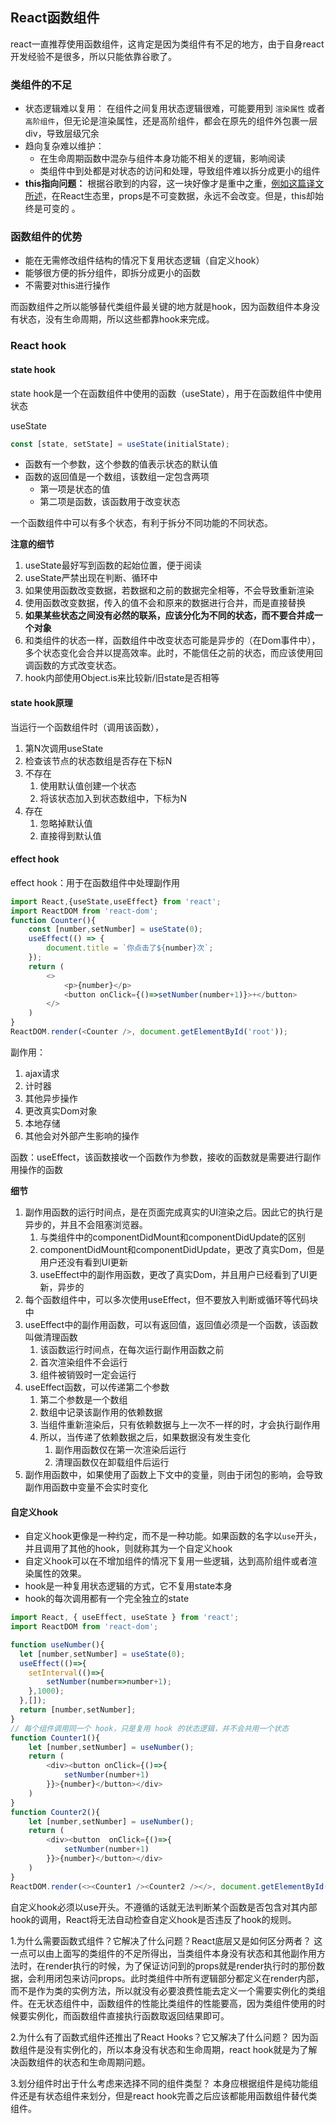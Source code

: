 ## React函数组件

react一直推荐使用函数组件，这肯定是因为类组件有不足的地方，由于自身react开发经验不是很多，所以只能依靠谷歌了。

### 类组件的不足

- 状态逻辑难以复用： 在组件之间复用状态逻辑很难，可能要用到 `渲染属性` 或者 `高阶组件`，但无论是渲染属性，还是高阶组件，都会在原先的组件外包裹一层div，导致层级冗余
- 趋向复杂难以维护：
  - 在生命周期函数中混杂与组件本身功能不相关的逻辑，影响阅读
  - 类组件中到处都是对状态的访问和处理，导致组件难以拆分成更小的组件
- **this指向问题：** 根据谷歌到的内容，这一块好像才是重中之重，[例如这篇译文所述](https://zhuanlan.zhihu.com/p/62767474)，在React生态里，props是不可变数据，永远不会改变。但是，this却始终是可变的 。

### 函数组件的优势

- 能在无需修改组件结构的情况下复用状态逻辑（自定义hook）
- 能够很方便的拆分组件，即拆分成更小的函数
- 不需要对this进行操作

而函数组件之所以能够替代类组件最关键的地方就是hook，因为函数组件本身没有状态，没有生命周期，所以这些都靠hook来完成。

### React hook

#### state hook

state hook是一个在函数组件中使用的函数（useState），用于在函数组件中使用状态

useState

```javascript
const [state, setState] = useState(initialState);
```

- 函数有一个参数，这个参数的值表示状态的默认值
- 函数的返回值是一个数组，该数组一定包含两项
  - 第一项是状态的值
  - 第二项是函数，该函数用于改变状态

一个函数组件中可以有多个状态，有利于拆分不同功能的不同状态。

**注意的细节**

1. useState最好写到函数的起始位置，便于阅读
2. useState严禁出现在判断、循环中
3. 如果使用函数改变数据，若数据和之前的数据完全相等，不会导致重新渲染
4. 使用函数改变数据，传入的值不会和原来的数据进行合并，而是直接替换
5. **如果某些状态之间没有必然的联系，应该分化为不同的状态，而不要合并成一个对象**
6. 和类组件的状态一样，函数组件中改变状态可能是异步的（在Dom事件中），多个状态变化会合并以提高效率。此时，不能信任之前的状态，而应该使用回调函数的方式改变状态。
7. hook内部使用Object.is来比较新/旧state是否相等

#### state hook原理

当运行一个函数组件时（调用该函数），
1. 第N次调用useState
2. 检查该节点的状态数组是否存在下标N
3. 不存在
   1. 使用默认值创建一个状态
   2. 将该状态加入到状态数组中，下标为N
4. 存在
   1. 忽略掉默认值
   2. 直接得到默认值

#### effect hook

effect hook：用于在函数组件中处理副作用

```javascript
import React,{useState,useEffect} from 'react';
import ReactDOM from 'react-dom';
function Counter(){
    const [number,setNumber] = useState(0);
    useEffect(() => {
        document.title = `你点击了${number}次`;
    });
    return (
        <>
            <p>{number}</p>
            <button onClick={()=>setNumber(number+1)}>+</button>
        </>
    )
}
ReactDOM.render(<Counter />, document.getElementById('root'));
```

副作用：

1. ajax请求
2. 计时器
3. 其他异步操作
4. 更改真实Dom对象
5. 本地存储
6. 其他会对外部产生影响的操作

函数：useEffect，该函数接收一个函数作为参数，接收的函数就是需要进行副作用操作的函数

**细节**

1. 副作用函数的运行时间点，是在页面完成真实的UI渲染之后。因此它的执行是异步的，并且不会阻塞浏览器。
   1. 与类组件中的componentDidMount和componentDidUpdate的区别
   2. componentDidMount和componentDidUpdate，更改了真实Dom，但是用户还没有看到UI更新
   3. useEffect中的副作用函数，更改了真实Dom，并且用户已经看到了UI更新，异步的
2. 每个函数组件中，可以多次使用useEffect，但不要放入判断或循环等代码块中
3. useEffect中的副作用函数，可以有返回值，返回值必须是一个函数，该函数叫做清理函数
   1. 该函数运行时间点，在每次运行副作用函数之前
   2. 首次渲染组件不会运行
   3. 组件被销毁时一定会运行
4. useEffect函数，可以传递第二个参数
   1. 第二个参数是一个数组
   2. 数组中记录该副作用的依赖数据
   3. 当组件重新渲染后，只有依赖数据与上一次不一样的时，才会执行副作用
   4. 所以，当传递了依赖数据之后，如果数据没有发生变化
      1. 副作用函数仅在第一次渲染后运行
      2. 清理函数仅在卸载组件后运行
5. 副作用函数中，如果使用了函数上下文中的变量，则由于闭包的影响，会导致副作用函数中变量不会实时变化

#### 自定义hook

- 自定义hook更像是一种约定，而不是一种功能。如果函数的名字以`use`开头，并且调用了其他的hook，则就称其为一个自定义hook
- 自定义hook可以在不增加组件的情况下复用一些逻辑，达到高阶组件或者渲染属性的效果。
- hook是一种复用状态逻辑的方式，它不复用state本身
-  hook的每次调用都有一个完全独立的state

```javascript 
import React, { useEffect, useState } from 'react';
import ReactDOM from 'react-dom';

function useNumber(){
  let [number,setNumber] = useState(0);
  useEffect(()=>{
    setInterval(()=>{
        setNumber(number=>number+1);
    },1000);
  },[]);
  return [number,setNumber];
}
// 每个组件调用同一个 hook，只是复用 hook 的状态逻辑，并不会共用一个状态
function Counter1(){
    let [number,setNumber] = useNumber();
    return (
        <div><button onClick={()=>{
            setNumber(number+1)
        }}>{number}</button></div>
    )
}
function Counter2(){
    let [number,setNumber] = useNumber();
    return (
        <div><button  onClick={()=>{
            setNumber(number+1)
        }}>{number}</button></div>
    )
}
ReactDOM.render(<><Counter1 /><Counter2 /></>, document.getElementById('root'));
```
自定义hook必须以use开头。不遵循的话就无法判断某个函数是否包含对其内部hook的调用，React将无法自动检查自定义hook是否违反了hook的规则。

1.为什么需要函数式组件？它解决了什么问题？React底层又是如何区分两者？
这一点可以由上面写的类组件的不足所得出，当类组件本身没有状态和其他副作用方法时，在render执行的时候，为了保证访问到的props就是render执行时的那份数据，会利用闭包来访问props。此时类组件中所有逻辑部分都定义在render内部，而不是作为类的实例方法，所以就没有必要浪费性能去定义一个需要实例化的类组件。在无状态组件中，函数组件的性能比类组件的性能要高，因为类组件使用的时候要实例化，而函数组件直接执行函数取返回结果即可。

2.为什么有了函数式组件还推出了React Hooks？它又解决了什么问题？
因为函数组件是没有实例化的，所以本身没有状态和生命周期，react hook就是为了解决函数组件的状态和生命周期问题。

3.划分组件时出于什么考虑来选择不同的组件类型？
本身应根据组件是纯功能组件还是有状态组件来划分，但是react hook完善之后应该都能用函数组件替代类组件。
